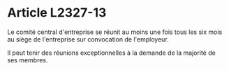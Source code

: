 # Article L2327-13

Le comité central d'entreprise se réunit au moins une fois tous les six mois au siège de l'entreprise sur convocation de l'employeur.

Il peut tenir des réunions exceptionnelles à la demande de la majorité de ses membres.